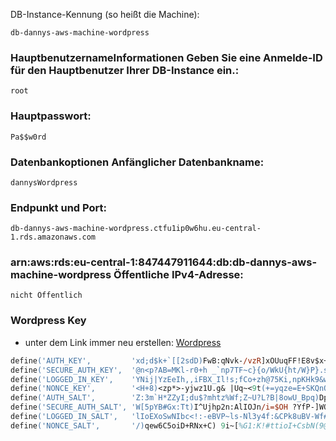 DB-Instance-Kennung (so heißt die Machine):

	db-dannys-aws-machine-wordpress

### HauptbenutzernameInformationen Geben Sie eine Anmelde-ID für den Hauptbenutzer Ihrer DB-Instance ein.:

	root

### Hauptpasswort:

	Pa$$w0rd

### Datenbankoptionen Anfänglicher Datenbankname:

	dannysWordpress

### Endpunkt und Port:

	db-dannys-aws-machine-wordpress.ctfu1ip0w6hu.eu-central-1.rds.amazonaws.com

### arn:aws:rds:eu-central-1:847447911644:db:db-dannys-aws-machine-wordpress  Öffentliche IPv4-Adresse:

    nicht Öffentlich

### Wordpress Key

-   unter dem Link immer neu erstellen: [Wordpress](https://api.wordpress.org/secret-key/1.1/salt/)

````ps
define('AUTH_KEY',         'xd;d$k+`[[2sdD)FwB:qNvk-/vzR]xOUuqFF!E8v$x+q}},y+^WgiKD=C=Q&O=&(');
define('SECURE_AUTH_KEY',  '@n<p?AB=MKl-r0+h _`np7TF~c}{o/WkU{ht/W}P}.sLxPF>G_0iN(RG+25/OS_x');
define('LOGGED_IN_KEY',    'YNij|YzEeIh,,iFBX_Il!s;fCo+zh@75Ki,npKHk9&wU]9fO11Xe&.!abh%@ziDe');
define('NONCE_KEY',        '<H+8)<zp*>-yjwz1U.g& |Uq~<9t(+=yqze=E+SKQnO kgrk|}+w6Ns<*[-&J@yI');
define('AUTH_SALT',        'Z:3m`H*ZZyI;du$?mhtz%Wf;Z~U?L?B|8owU_Bpq)Dpxw25Z`mlvb> ~EDmelpEu');
define('SECURE_AUTH_SALT', 'W[5pYB#Gx:Tt)I^Ujhp2n:AlIOJn/i=$OH ?YfP-]WQ_Nwv**u.gEzn.)jvgUS~b');
define('LOGGED_IN_SALT',   'lIoEXoSwNIbc<!:-eBVP~ls-Nl3y4f:&CPk8uBV-Wf#998||3GD28%EyQAhQ5IAd');
define('NONCE_SALT',       '/)qew6C5oiD+RNx+C) 9i~[%G1:K!#ttioI+CsbN(9@e(|;Il@%Q+T5$q>E)UpdQ');
````

	
		

	

